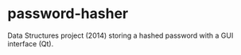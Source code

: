# password-hasher
Data Structures project (2014) storing a hashed password with a GUI interface (Qt).
